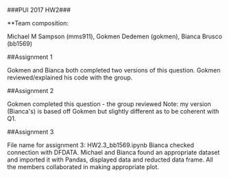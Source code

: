 ###PUI 2017 HW2###

**Team composition:

Michael M Sampson (mms911), Gokmen Dedemen (gokmen), Bianca Brusco (bb1569)

##Assignment 1

Gokmen and Bianca both completed two versions of this question. Gokmen reviewed/explained his code with the group.

##Assignment 2

Gokmen completed this question - the group reviewed 
Note: my version (Bianca's) is based off Gokmen but slightly different as to be coherent with Q1.

##Assignment 3

File name for assignment 3: HW2.3_bb1569.ipynb 
Bianca checked connection with DFDATA. 
Michael and Bianca found an appropriate dataset and imported it with Pandas, displayed data and reducted data frame. 
All the members collaborated in making appropriate plot.
